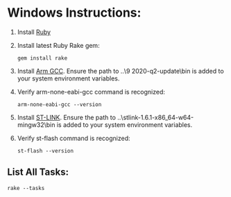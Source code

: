 # Windows Instructions:

1. Install [Ruby](https://rubyinstaller.org/)

2. Install latest Ruby Rake gem:

    `gem install rake`

3. Install [Arm GCC](https://developer.arm.com/tools-and-software/open-source-software/developer-tools/gnu-toolchain/gnu-rm/downloads). Ensure the path to ..\9 2020-q2-update\bin is added to your system environment variables.

4. Verify arm-none-eabi-gcc command is recognized:

    `arm-none-eabi-gcc --version`

5. Install [ST-LINK](https://github.com/stlink-org/stlink/releases/). Ensure the path to ..\stlink-1.6.1-x86_64-w64-mingw32\bin is added to your system environment variables.

6. Verify st-flash command is recognized:

    `st-flash --version`

## List All Tasks:

`rake --tasks`



